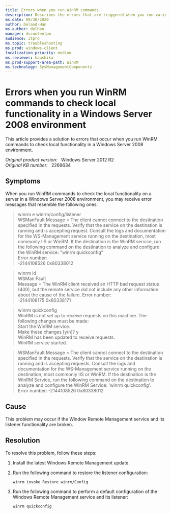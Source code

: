 ```yaml
---
title: Errors when you run WinRM commands
description: Describes the errors that are triggered when you run various WinRM commands to verify local computer functionality in a Windows Remote Management environment.
ms.date: 09/30/2020
author: Deland-Han 
ms.author: delhan
manager: dscontentpm
audience: itpro
ms.topic: troubleshooting
ms.prod: windows-client
localization_priority: medium
ms.reviewer: kaushika
ms.prod-support-area-path: WinRM
ms.technology: SysManagementComponents
---
```

# Errors when you run WinRM commands to check local functionality in a Windows Server 2008 environment

This article provides a solution to errors that occur when you run WinRM commands to check local functionality in a Windows Server 2008 environment.

_Original product version:_ &nbsp; Windows Server 2012 R2  
_Original KB number:_ &nbsp; 2269634

## Symptoms

When you run WinRM commands to check the local functionality on a server in a Windows Server 2008 environment, you may receive error messages that resemble the following ones:

> winrm e winrm/config/listener  
WSManFault Message = The client cannot connect to the destination specified in the requests. Verify that the service on the destination is running and is accepting request. Consult the logs and documentation for the WS-Management service running on the destination, most commonly IIS or WinRM. If the destination is the WinRM service, run the following command on the destination to analyze and configure the WinRM service: "winrm quickconfig"  
Error number:  
-2144108526 0x80338012

> winrm id  
WSMan Fault  
Message = The WinRM client received an HTTP bad request status (400), but the remote service did not include any other information about the cause of the failure. Error number:  
-2144108175 0x80338171

> winrm quickconfig  
WinRM is not set up to receive requests on this machine.
The following changes must be made:  
Start the WinRM service.  
Make these changes [y/n]? y  
WinRM has been updated to receive requests.  
WinRM service started.

> WSManFault Message = The client cannot connect to the destination specified in the requests. Verify that the service on the destination is running and is accepting requests. Consult the logs and documentation for the WS-Management service running on the destination, most commonly IIS or WinRM. If the destination is the WinRM Service, run the following command on the destination to analyze and configure the WinRM Service: 'winrm quickconfig'.  
Error number: -2144108526 0x80338012

## Cause

This problem may occur if the Window Remote Management service and its listener functionality are broken.

## Resolution

To resolve this problem, follow these steps:

1. Install the latest Windows Remote Management update.

2. Run the following command to restore the listener configuration:

    ```console
    winrm invoke Restore winrm/Config
    ```

3. Run the following command to perform a default configuration of the Windows Remote Management service and its listener:

    ```console
    winrm quickconfig
    ```

